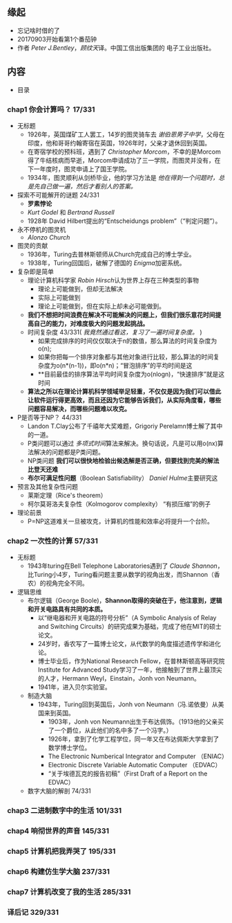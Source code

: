 ##  缘起
+ 忘记啥时借的了
+ 20170903开始看第1个番茄钟
+ 作者 *Peter J.Bentley*，*顾纹天*译。中国工信出版集团的 电子工业出版社。

##  内容
+ 目录

###  chap1 你会计算吗？  17/331
+ 无标题
    + 1926年，英国煤矿工人罢工，14岁的图灵骑车去 *谢伯恩男子中学*，父母在印度，他和哥哥约翰寄宿在英国，1926年时，父亲才退休回到英国。
    + 在寄宿学校的预科班，遇到了 *Christopher Morcom*，不幸的是Morcom得了牛结核病而早逝，Morcom申请成功了三一学院，而图灵并没有，在下一年度时，图灵申请上了国王学院。
    + 1934年，图灵顺利从剑桥毕业，他的学习方法是 *他在得到一个问题时，总是先自己做一遍，然后才看别人的答案。*
+ 探索不可能解开的谜题  24/331
    + **罗素悖论**
    + *Kurt Godel* 和 *Bertrand Russell*
    + 1928年 David Hilbert提出的“Entscheidungs problem”（“判定问题”）。
+ 永不停机的图灵机
    + *Alonzo Church*  
+ 图灵的贡献
    + 1936年，Turing去普林斯顿师从Church完成自己的博士学业。
    + 1938年，Turing回国后，破解了德国的 *Enigma*加密系统。
+ 复杂即是简单
    + 理论计算机科学家 *Robin Hirsch*认为世界上存在三种类型的事物
        + 理论上可能做到，但却无法解决
        + 实际上可能做到
        + 理论上可能做到，但在实际上却未必可能做到。
    + **我们不想把时间浪费在解决不可能解决的问题上，但我们很乐意花时间提高自己的能力，对难度极大的问题发起挑战。** 
    + 时间复杂度 43/331( *我竟然通过看这，复习了一遍时间复杂度。* )
        + 如果完成排序的时间仅仅取决于n的数值，那么算法的时间复杂度为o(n);
        + 如果你把每一个排序对象都与其他对象进行比较，那么算法的时间复杂度为o(n*(n-1))，即o(n*n)；“冒泡排序”的平均时间是这
        + **目前最佳的排序算法平均时间复杂度为o(nlogn)，“快速排序”就是这时间
    + **算法之所以在理论计算机科学领域举足轻重，不仅仅是因为我们可以借此让软件运行得更高效，而且还因为它能够告诉我们，从实际角度看，哪些问题容易解决，而哪些问题难以攻克。**
+ P是否等于NP？ 44/331
    + Landon T.Clay公布了千禧年大奖难题，Grigoriy Perelamn博士解了其中的一道。
    + P类问题可以通过 *多项式时间*算法来解决。换句话说，凡是可以用o(nx)算法解决的问题都是P类问题。
    + NP类问题 **我们可以很快地检验出候选解是否正确，但要找到完美的解法比登天还难**
    + **布尔可满足性问题**（Boolean Satisfiability） *Daniel Hulme*主要研究这
+ 预言及其他复杂性问题
    + 莱斯定理（Rice's theorem）
    + 柯尔莫哥洛夫复杂性（Kolmogorov complexity）   “有损压缩”的例子
+ 理论前景
    + P=NP这道难关一旦被攻克，计算机的性能和效率必将提升一个台阶。

###  chap2 一次性的计算  57/331
+ 无标题
    + 1943年turing在Bell Telephone Laboratories遇到了 *Claude Shannon*，比Turing小4岁，Turing看问题主要从数学的视角出发，而Shannon（香农）的视角完全不同。
+ 逻辑思维
    + 布尔逻辑（George Boole)，**Shannon取得的突破在于，他注意到，逻辑和开关电路具有共同的本质。**
        + 以“继电器和开关电路的符号分析”（A Symbolic Analysis of Relay and Switching Circuits）的研究成果为基础，完成了他在MIT的硕士论文。
        + 24岁时，香农写了一篇博士论文，从代数学的角度描述遗传学和进化论。
        + 博士毕业后，作为National Research Fellow，在普林斯顿高等研究院Institute for Advanced Study学习了一年，他接触到了世界上最顶尖的人才，Hermann Weyl，Einstain，Jonh von Neumann。
        + 1941年，进入贝尔实验室。
    + 制造大脑 
        + 1943年，Turing回到英国后，Jonh von Neumann（冯.诺依曼）从美国来到英国。
            + 1903年，Jonh von Neumann出生于布达佩饰。（1913他的父亲买了一个爵位，从此他们的名中多了一个冯字。）
            + 1926年，拿到了化学工程学位，同一年又在布达佩斯大学拿到了数学博士学位。
            + The Electronic Numberical Integrator and Computer （ENIAC）
            + Electronic Discrete Variable Automatic Computer （EDVAC）
            + “关于埃德瓦克的报告初稿”（First Draft of a Report on the EDVAC）
    + 数字大脑的解剖  74/331

###  chap3 二进制数字中的生活  101/331

###  chap4 响彻世界的声音 145/331

###  chap5 计算机把我弄哭了 195/331

###  chap6 构建仿生学大脑  237/331

###  chap7 计算机改变了我的生活  285/331

###  译后记 329/331
